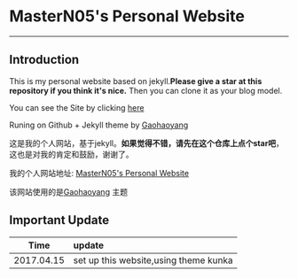 # MasterN05's Personal Website

---

## Introduction

This is my personal website based on jekyll.**Please give a star at this repository if you think it's nice.** Then you can clone it as your blog model.

You can see the Site by clicking [here](http://MasterN05.github.io/) 

Runing on Github + Jekyll theme by [Gaohaoyang](https://github.com/Gaohaoyang/gaohaoyang.github.io)


这是我的个人网站，基于jekyll。**如果觉得不错，请先在这个仓库上点个star吧**，这也是对我的肯定和鼓励，谢谢了。

我的个人网站地址: [MasterN05's Personal Website](http://MasterN05.github.io/)

该网站使用的是[Gaohaoyang](https://github.com/Gaohaoyang/gaohaoyang.github.io) 主题


## Important Update

| Time        | update |  
| :--------:  | :----- |
| 2017.04.15  | set up this website,using theme kunka         |  







